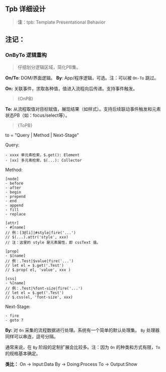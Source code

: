 ## Tpb 详细设计

> **注**：tpb: Template Presentational Behavior


## 注记：

### OnByTo 逻辑重构

> 仔细划分逻辑区域，简化PB集。

**On/To**: DOM/界面逻辑。
**By**: App/程序逻辑，可选。注：可以被 `On-To` 跳过。


**On:**
关联事件，求取各种值，值进入流程向后传递。支持事件触发。
> {OnPB}

**To:**
从流程取值对目标赋值，展现结果（如样式）。支持后续联动事件触发和元素状态PB（如：focus/select等）。
> {ToPB}

to = "Query | Method | Next-Stage"

Query:

    - xxxx 单元素检索，$.get(): Element
    - [xx] 多元素检索，$(...): Collector


Method:

    [node]
    - before
    - after
    - begin
    - prepend
    - end
    - append
    - fill
    - replace

    [attr]
    - #[name]
    // 例：[3@li]|#style|fire('...')
    // $(...).attr('style', xxx)
    // 注：这里的 style 是元素属性，即 cssText 值。

    [prop]
    - $[name]
    // 例：.Test|$value|fire('...')
    // let el = $.get('.Test')
    // $.prop( el, 'value', xxx )

    [css]
    - %[name]
    // 例：.Test|%font-size|fire('...')
    // let el = $.get('.Test')
    // $.css(el, 'font-size', xxx)


Next-Stage:

    - fire
    - goto ?


**By:**
对 `On` 采集的流程数据进行处理。系统有一个简单的默认处理集。
`By` 处理器同样可以串连，逗号分隔。

通常来说，在 `By` 阶段的定制扩展会比较多。注：因为 `On` 的种类和方式有限，`To` 的规格基本确定。



**类比：**
    On -> Input:Data
    By -> Doing:Process
    To -> Output:Show
